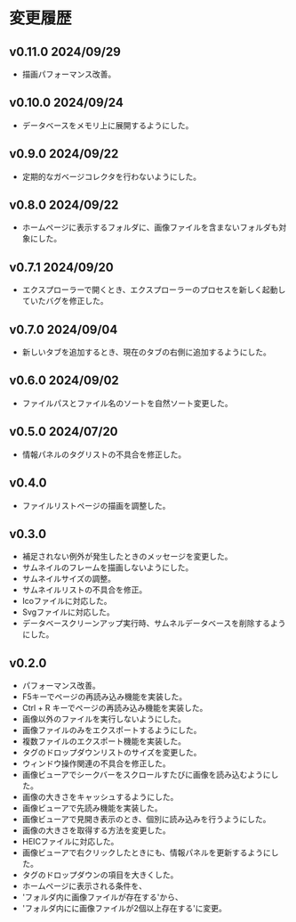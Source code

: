 # 変更履歴

## v0.11.0 2024/09/29
* 描画パフォーマンス改善。

## v0.10.0 2024/09/24
* データベースをメモリ上に展開するようにした。

## v0.9.0 2024/09/22
* 定期的なガベージコレクタを行わないようにした。

## v0.8.0 2024/09/22
* ホームページに表示するフォルダに、画像ファイルを含まないフォルダも対象にした。

## v0.7.1 2024/09/20
* エクスプローラーで開くとき、エクスプローラーのプロセスを新しく起動していたバグを修正した。

## v0.7.0 2024/09/04
* 新しいタブを追加するとき、現在のタブの右側に追加するようにした。

## v0.6.0 2024/09/02
* ファイルパスとファイル名のソートを自然ソート変更した。

## v0.5.0 2024/07/20
* 情報パネルのタグリストの不具合を修正した。

## v0.4.0
* ファイルリストページの描画を調整した。

## v0.3.0
* 補足されない例外が発生したときのメッセージを変更した。
* サムネイルのフレームを描画しないようにした。
* サムネイルサイズの調整。
* サムネイルリストの不具合を修正。
* Icoファイルに対応した。
* Svgファイルに対応した。
* データベースクリーンアップ実行時、サムネルデータベースを削除するようにした。

## v0.2.0
* パフォーマンス改善。
* F5キーでページの再読み込み機能を実装した。
* Ctrl + R キーでページの再読み込み機能を実装した。
* 画像以外のファイルを実行しないようにした。
* 画像ファイルのみをエクスポートするようにした。
* 複数ファイルのエクスポート機能を実装した。
* タグのドロップダウンリストのサイズを変更した。
* ウィンドウ操作関連の不具合を修正した。
* 画像ビューアでシークバーをスクロールすたびに画像を読み込むようにした。
* 画像の大きさをキャッシュするようにした。
* 画像ビューアで先読み機能を実装した。
* 画像ビューアで見開き表示のとき、個別に読み込みを行うようにした。
* 画像の大きさを取得する方法を変更した。
* HEICファイルに対応した。
* 画像ビューアで右クリックしたときにも、情報パネルを更新するようにした。
* タグのドロップダウンの項目を大きくした。
* ホームページに表示される条件を、
* 'フォルダ内に画像ファイルが存在する'から、
* 'フォルダ内にに画像ファイルが2個以上存在する'に変更。
